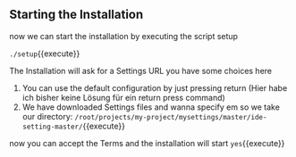 ## Starting the Installation

now we can start the installation by executing the script setup 

`./setup`{{execute}}

The Installation will ask for a Settings URL you have some choices here 
1. You can use the default configuration by just pressing return 
   (Hier habe ich bisher keine Lösung für ein return press command)
2. We have downloaded Settings files and wanna specify em so we take our directory: 
   `/root/projects/my-project/mysettings/master/ide-setting-master/`{{execute}} 


now you can accept the Terms and the installation will start
`yes`{{execute}}